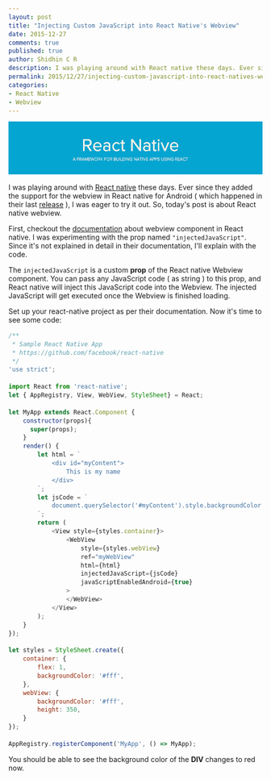 ```yaml
---
layout: post
title: "Injecting Custom JavaScript into React Native's Webview"
date: 2015-12-27
comments: true
published: true
author: Shidhin C R
description: I was playing around with React native these days. Ever since they added the support for the webview in React native for Android ( which happened in their last release ), I was eager to try it out. So, today's post is about React native webview.
permalink: 2015/12/27/injecting-custom-javascript-into-react-natives-webview/
categories: 
- React Native
- Webview
---
```


![react native webview](/img/react-native-webview.png "React native webview")

I was playing around with [React native](https://facebook.github.io/react-native/) these days. Ever since they added the support for the webview in React native for Android ( which happened in their last [release](https://github.com/facebook/react-native/releases/tag/v0.17.0) ), I was eager to try it out. So, today's post is about React native webview.

First, checkout the [documentation](https://facebook.github.io/react-native/docs/webview.html#content) about webview component in React native. I was experimenting with the prop named `"injectedJavaScript"`. Since it's not explained in detail in their documentation, I'll explain with the code.

The `injectedJavaScript` is a custom **prop** of the React native Webview component. You can pass any JavaScript code ( as string ) to this prop, and React native will inject this JavaScript code into the Webview. The injected JavaScript will get executed once the Webview is finished loading.

Set up your react-native project as per their documentation. Now it's time to see some code:

```js index.android.js
/**
 * Sample React Native App
 * https://github.com/facebook/react-native
 */
'use strict';

import React from 'react-native';
let { AppRegistry, View, WebView, StyleSheet} = React;

let MyApp extends React.Component {
    constructor(props){
      super(props);
    }
    render() {
        let html = `
            <div id="myContent">
                This is my name
            </div>
        `;
        let jsCode = `
            document.querySelector('#myContent').style.backgroundColor = 'red';
        `;
        return (
            <View style={styles.container}>
                <WebView
                    style={styles.webView}
                    ref="myWebView"
                    html={html}
                    injectedJavaScript={jsCode}
                    javaScriptEnabledAndroid={true}
                >
                </WebView>
            </View>
        );
    }
});

let styles = StyleSheet.create({
    container: {
        flex: 1,
        backgroundColor: '#fff',
    },
    webView: {
        backgroundColor: '#fff',
        height: 350,
    }
});

AppRegistry.registerComponent('MyApp', () => MyApp);
```

You should be able to see the background color of the **DIV** changes to red now.

